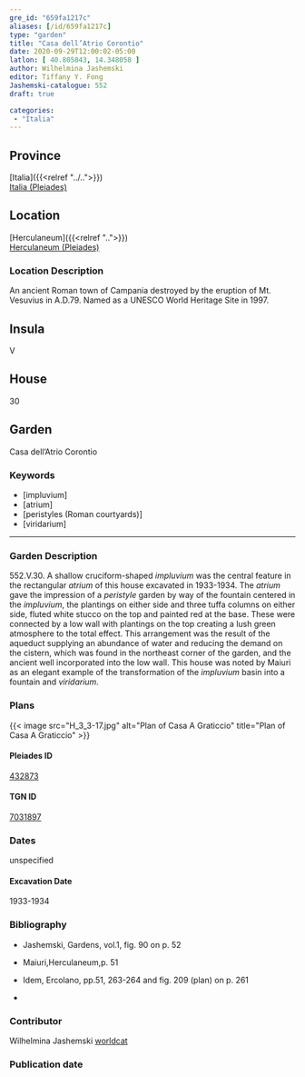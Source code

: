 ```yaml
---
gre_id: "659fa1217c"
aliases: [/id/659fa1217c]
type: "garden"
title: "Casa dell’Atrio Corontio"
date: 2020-09-29T12:00:02-05:00
latlon: [ 40.805843, 14.348058 ]
author: Wilhelmina Jashemski
editor: Tiffany Y. Fong
Jashemski-catalogue: 552
draft: true

categories:
 - "Italia"
---
```


## Province

[Italia]({{<relref "../..">}}) \
[Italia (Pleiades)](https://pleiades.stoa.org/places/1052)


## Location

 [Herculaneum]({{<relref "..">}}) \
 [Herculaneum (Pleiades)](https://pleiades.stoa.org/places/432873)


### Location Description
An ancient Roman town of Campania destroyed by the eruption of Mt. Vesuvius in A.D.79. Named as a UNESCO World Heritage Site in 1997.

## Insula
V

## House
30

## Garden
Casa dell’Atrio Corontio


### Keywords
- [impluvium]
- [atrium]
- [peristyles (Roman courtyards)]
- [viridarium]

---

### Garden Description
552.V.30.
A shallow cruciform-shaped *impluvium* was the central feature in the rectangular *atrium* of this house excavated in 1933-1934. The *atrium* gave the impression of a *peristyle* garden by way of the fountain centered in the *impluvium*, the plantings on either side and three tuffa columns on either side, fluted white stucco on the top and painted red at the base. These were connected by a low wall with plantings on the top creating a lush green atmosphere to the total effect. This arrangement was the result of the aqueduct supplying an abundance of water and reducing the demand on the cistern, which was found in the northeast corner of the garden, and the ancient well incorporated into the low wall. This house was noted by Maiuri as an elegant example of the transformation of the *impluvium* basin into a fountain and *viridarium*.

### Plans
{{< image src="H_3_3-17.jpg" alt="Plan of Casa A Graticcio" title="Plan of Casa A Graticcio" >}}




#### Pleiades ID
[432873](https://pleiades.stoa.org/places/432873)

#### TGN ID
[7031897](http://vocab.getty.edu/page/tgn/7031897)


### Dates

unspecified

#### Excavation Date

1933-1934

### Bibliography

- Jashemski, Gardens, vol.1, fig. 90 on p. 52
- Maiuri,Herculaneum,p. 51
- Idem, Ercolano, pp.51, 263-264 and fig. 209 (plan) on p. 261

-
<!--#### Periodo ID-->

<!-- [PERIODO_ID](https://pleiades.stoa.org/places/PLEIADES_ID) -->

### Contributor

Wilhelmina Jashemski [worldcat](http://worldcat.org/identities/lccn-n80037970/)

### Publication date



<!--### Related articles-->

<!-- Links to other related articles. Leave blank for now -->
